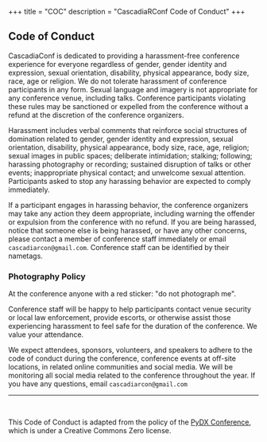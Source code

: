 +++
title = "COC"
description = "CascadiaRConf Code of Conduct"
+++
<!-- 
Contact numbers:

* Daniel Anderson
* Patrick Kennedy -->

## Code of Conduct

CascadiaConf is dedicated to providing a harassment-free conference experience for everyone regardless of gender, gender identity and expression, sexual orientation, disability, physical appearance, body size, race, age or religion. We do not tolerate harassment of conference participants in any form. Sexual language and imagery is not appropriate for any conference venue, including talks. Conference participants violating these rules may be sanctioned or expelled from the conference without a refund at the discretion of the conference organizers.

Harassment includes verbal comments that reinforce social structures of domination related to gender, gender identity and expression, sexual orientation, disability, physical appearance, body size, race, age, religion; sexual images in public spaces; deliberate intimidation; stalking; following; harassing photography or recording; sustained disruption of talks or other events; inappropriate physical contact; and unwelcome sexual attention. Participants asked to stop any harassing behavior are expected to comply immediately.

If a participant engages in harassing behavior, the conference organizers may take any action they deem appropriate, including warning the offender or expulsion from the conference with no refund. If you are being harassed, notice that someone else is being harassed, or have any other concerns, please contact a member of conference staff immediately or email `cascadiarcon@gmail.com`. Conference staff can be identified by their nametags.

### Photography Policy
At the conference anyone with a red sticker: "do not photograph me".

Conference staff will be happy to help participants contact venue security or local law enforcement, provide escorts, or otherwise assist those experiencing harassment to feel safe for the duration of the conference. We value your attendance.

We expect attendees, sponsors, volunteers, and speakers to adhere to the code of conduct during the conference, conference events at off-site locations, in related online communities and social media. We will be monitoring all social media related to the conference throughout the year.
If you have any questions, email `cascadiarcon@gmail.com`

<hr><br>

This Code of Conduct is adapted from the policy of the [PyDX Conference](https://blog.pydx.org/code-of-conduct/), which is under a Creative Commons Zero license.

<br>
